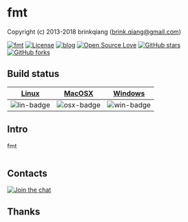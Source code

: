 # fmt

Copyright (c) 2013-2018 brinkqiang (brink.qiang@gmail.com)

[![fmt](https://img.shields.io/badge/brinkqiang-fmt-blue.svg?style=flat-square)](https://github.com/brinkqiang/fmt)
[![License](https://img.shields.io/badge/license-MIT-brightgreen.svg)](https://github.com/brinkqiang/fmt/blob/master/LICENSE)
[![blog](https://img.shields.io/badge/Author-Blog-7AD6FD.svg)](https://brinkqiang.github.io/)
[![Open Source Love](https://badges.frapsoft.com/os/v3/open-source.png)](https://github.com/brinkqiang)
[![GitHub stars](https://img.shields.io/github/stars/brinkqiang/fmt.svg?label=Stars)](https://github.com/brinkqiang/fmt) 
[![GitHub forks](https://img.shields.io/github/forks/brinkqiang/fmt.svg?label=Fork)](https://github.com/brinkqiang/fmt)

## Build status
| [Linux][lin-link] | [MacOSX][osx-link] | [Windows][win-link] |
| :---------------: | :----------------: | :-----------------: |
| ![lin-badge]      | ![osx-badge]       | ![win-badge]        |

[lin-badge]: https://travis-ci.org/brinkqiang/fmt.svg?branch=master "Travis build status"
[lin-link]:  https://travis-ci.org/brinkqiang/fmt "Travis build status"
[osx-badge]: https://travis-ci.org/brinkqiang/fmt.svg?branch=master "Travis build status"
[osx-link]:  https://travis-ci.org/brinkqiang/fmt "Travis build status"
[win-badge]: https://ci.appveyor.com/api/projects/status/github/brinkqiang/fmt?branch=master&svg=true "AppVeyor build status"
[win-link]:  https://ci.appveyor.com/project/brinkqiang/fmt "AppVeyor build status"

## Intro
fmt
```cpp
```
## Contacts
[![Join the chat](https://badges.gitter.im/brinkqiang/fmt/Lobby.svg)](https://gitter.im/brinkqiang/fmt)

## Thanks
